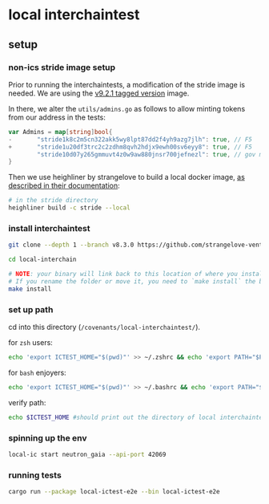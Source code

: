 # local interchaintest

## setup

### non-ics stride image setup

Prior to running the interchaintests, a modification of the stride image is needed.
We are using the [v9.2.1 tagged version](https://github.com/Stride-Labs/stride/tree/v9.2.1) image.

In there, we alter the `utils/admins.go` as follows to allow minting tokens from our address in the tests:

```go
var Admins = map[string]bool{
-       "stride1k8c2m5cn322akk5wy8lpt87dd2f4yh9azg7jlh": true, // F5
+       "stride1u20df3trc2c2zdhm8qvh2hdjx9ewh00sv6eyy8": true, // F5
        "stride10d07y265gmmuvt4z0w9aw880jnsr700jefnezl": true, // gov module
}
```

Then we use heighliner by strangelove to build a local docker image, [as described in their documentation](https://github.com/strangelove-ventures/heighliner#example-cosmos-sdk-chain-development-cycle-build-a-local-repository):

```bash
# in the stride directory
heighliner build -c stride --local
```

### install interchaintest

```bash
git clone --depth 1 --branch v8.3.0 https://github.com/strangelove-ventures/interchaintest; cd interchaintest; git switch -c v8.3.0
```

```bash
cd local-interchain
```

```bash
# NOTE: your binary will link back to this location of where you install.
# If you rename the folder or move it, you need to `make install` the binary again.
make install
```

### set up path

cd into this directory (`/covenants/local-interchaintest/`).

for `zsh` users:

```bash
echo 'export ICTEST_HOME="$(pwd)"' >> ~/.zshrc && echo 'export PATH="$PATH:$ICTEST_HOME"' >> ~/.zshrc && source ~/.zshrc
```

for `bash` enjoyers:

```bash
echo 'export ICTEST_HOME="$(pwd)"' >> ~/.bashrc && echo 'export PATH="$PATH:$ICTEST_HOME"' >> ~/.bashrc && source ~/.bashrc
```

verify path:

```bash
echo $ICTEST_HOME #should print out the directory of local interchaintest
```

### spinning up the env

```bash
local-ic start neutron_gaia --api-port 42069
```

### running tests

```bash
cargo run --package local-ictest-e2e --bin local-ictest-e2e
```
